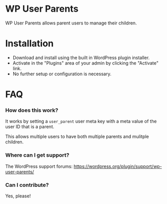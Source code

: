 # WP User Parents

WP User Parents allows parent users to manage their children.

# Installation

* Download and install using the built in WordPress plugin installer.
* Activate in the "Plugins" area of your admin by clicking the "Activate" link.
* No further setup or configuration is necessary.

# FAQ

### How does this work?

It works by setting a `user_parent` user meta key with a meta value of the user ID that is a parent.

This allows multiple users to have both multiple parents and mulitple children.

### Where can I get support?

The WordPress support forums: https://wordpress.org/plugin/support/wp-user-parents/

### Can I contribute?

Yes, please!
